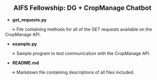 <h2 style="text-align: center;">AIFS Fellowship: DG + CropManage Chatbot</h2>

- <b>get_requests.py</b>
<p>&nbsp;&nbsp;&nbsp;&nbsp;&nbsp;-> File containing methods for all of the GET requests available on the CropManage API.

- <b>example.py</b>
<p>&nbsp;&nbsp;&nbsp;&nbsp;&nbsp;-> Sample program to test communication with the CropManage API.

- <b>README.md</b>
<p>&nbsp;&nbsp;&nbsp;&nbsp;&nbsp;-> Markdown file containing descriptions of all files included.</p>
